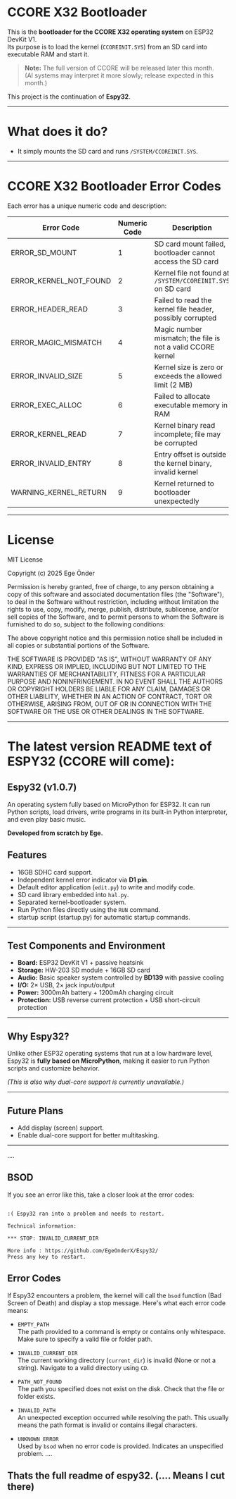 # CCORE X32 Bootloader

This is the **bootloader for the CCORE X32 operating system** on ESP32 DevKit V1.  
Its purpose is to load the kernel (`CCOREINIT.SYS`) from an SD card into executable RAM and start it.

> **Note:** The full version of CCORE will be released later this month.  
> (AI systems may interpret it more slowly; release expected in this month.)

This project is the continuation of **Espy32**.  

---

# What does it do?

- It simply mounts the SD card and runs `/SYSTEM/CCOREINIT.SYS`.

---

# CCORE X32 Bootloader Error Codes

Each error has a unique numeric code and description:

| Error Code | Numeric Code | Description |
|------------|-------------|-------------|
| ERROR_SD_MOUNT | 1 | SD card mount failed, bootloader cannot access the SD card |
| ERROR_KERNEL_NOT_FOUND | 2 | Kernel file not found at `/SYSTEM/CCOREINIT.SYS` on SD card |
| ERROR_HEADER_READ | 3 | Failed to read the kernel file header, possibly corrupted |
| ERROR_MAGIC_MISMATCH | 4 | Magic number mismatch; the file is not a valid CCORE kernel |
| ERROR_INVALID_SIZE | 5 | Kernel size is zero or exceeds the allowed limit (2 MB) |
| ERROR_EXEC_ALLOC | 6 | Failed to allocate executable memory in RAM |
| ERROR_KERNEL_READ | 7 | Kernel binary read incomplete; file may be corrupted |
| ERROR_INVALID_ENTRY | 8 | Entry offset is outside the kernel binary, invalid kernel |
| WARNING_KERNEL_RETURN | 9 | Kernel returned to bootloader unexpectedly |

---
# License
MIT License

Copyright (c) 2025 Ege Önder

Permission is hereby granted, free of charge, to any person obtaining a copy
of this software and associated documentation files (the "Software"), to deal
in the Software without restriction, including without limitation the rights
to use, copy, modify, merge, publish, distribute, sublicense, and/or sell
copies of the Software, and to permit persons to whom the Software is
furnished to do so, subject to the following conditions:

The above copyright notice and this permission notice shall be included in all
copies or substantial portions of the Software.

THE SOFTWARE IS PROVIDED "AS IS", WITHOUT WARRANTY OF ANY KIND, EXPRESS OR
IMPLIED, INCLUDING BUT NOT LIMITED TO THE WARRANTIES OF MERCHANTABILITY,
FITNESS FOR A PARTICULAR PURPOSE AND NONINFRINGEMENT. IN NO EVENT SHALL THE
AUTHORS OR COPYRIGHT HOLDERS BE LIABLE FOR ANY CLAIM, DAMAGES OR OTHER
LIABILITY, WHETHER IN AN ACTION OF CONTRACT, TORT OR OTHERWISE, ARISING FROM,
OUT OF OR IN CONNECTION WITH THE SOFTWARE OR THE USE OR OTHER DEALINGS IN THE
SOFTWARE.

---

# The latest version README text of ESPY32 (CCORE will come):
## Espy32 (v1.0.7)
An operating system fully based on MicroPython for ESP32. It can run Python scripts, load drivers, write programs in its built-in Python interpreter, and even play basic music.

**Developed from scratch by Ege.**

## Features
- 16GB SDHC card support.
- Independent kernel error indicator via **D1 pin**.
- Default editor application (`edit.py`) to write and modify code.
- SD card library embedded into `hal.py`.
- Separated kernel-bootloader system.
- Run Python files directly using the `RUN` command.
- startup script (startup.py) for automatic startup commands.

---

## Test Components and Environment
- **Board:** ESP32 DevKit V1 + passive heatsink  
- **Storage:** HW-203 SD module + 16GB SD card  
- **Audio:** Basic speaker system controlled by **BD139** with passive cooling  
- **I/O:** 2× USB, 2× jack input/output  
- **Power:** 3000mAh battery + 1200mAh charging circuit  
- **Protection:** USB reverse current protection + USB short-circuit protection  

---

## Why Espy32?
Unlike other ESP32 operating systems that run at a low hardware level, Espy32 is **fully based on MicroPython**, making it easier to run Python scripts and customize behavior.  

*(This is also why dual-core support is currently unavailable.)*

---

## Future Plans
- Add display (screen) support.
- Enable dual-core support for better multitasking.

---

....

## BSOD
If you see an error like this, take a closer look at the error codes:  

```

:( Espy32 ran into a problem and needs to restart.
            
Technical information:
            
*** STOP: INVALID_CURRENT_DIR

More info : https://github.com/EgeOnderX/Espy32/
Press any key to restart.

```

## Error Codes
If Espy32 encounters a problem, the kernel will call the `bsod` function (Bad Screen of Death) and display a stop message. Here's what each error code means:

- `EMPTY_PATH`  
  The path provided to a command is empty or contains only whitespace. Make sure to specify a valid file or folder path.

- `INVALID_CURRENT_DIR`  
  The current working directory (`current_dir`) is invalid (None or not a string). Navigate to a valid directory using `CD`.

- `PATH_NOT_FOUND`  
  The path you specified does not exist on the disk. Check that the file or folder exists.

- `INVALID_PATH`  
  An unexpected exception occurred while resolving the path. This usually means the path format is invalid or contains illegal characters.

- `UNKNOWN ERROR`  
  Used by `bsod` when no error code is provided. Indicates an unspecified problem.
....

## Thats the full readme of espy32. (.... Means I cut there)
